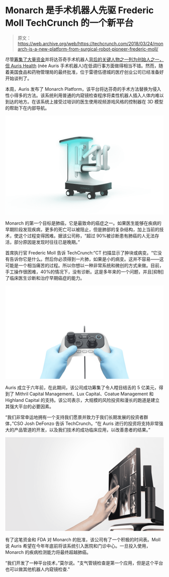 # Monarch 是手术机器人先驱 Frederic Moll TechCrunch 的一个新平台

> 原文：<https://web.archive.org/web/https://techcrunch.com/2018/03/24/monarch-is-a-new-platform-from-surgical-robot-pioneer-frederic-moll/>

尽管[筹集了大量资金](https://web.archive.org/web/20230120161110/https://techcrunch.com/2017/08/04/auris-surgical-robotics-founded-by-superstar-fred-moll-has-quietly-closed-on-a-ton-of-money/)并将达芬奇手术机器人[背后的关键人物之一列为创始人之一，但 Auris Health](https://web.archive.org/web/20230120161110/https://techcrunch.com/2016/05/04/robot-surgeon-outperforms-human-colleagues-doing-same-procedure/) (née Auris 手术机器人)在低调行事方面做得相当不错。然而，随着美国食品和药物管理局的最终批准，位于雷德伍德城的医疗创业公司已经准备好开始谈判了。

本周，Auris 发布了 Monarch Platform，该平台将达芬奇的手术方法替换为侵入性小得多的方法。该系统利用普通的内窥镜检查程序将柔性机器人插入人体内难以到达的地方。在该系统上接受过培训的医生使用视频游戏风格的控制器在 3D 模型的帮助下在内部导航。

![](img/b5381a976117d2747f7586ea855e3602.png)

Monarch 的第一个目标是肺癌，它是最致命的癌症之一。如果医生能够在疾病的早期阶段发现疾病，更多的死亡可以被阻止，但是肺部的复杂结构，加上当前的技术，使这个过程变得困难。据该公司称，“超过 90%被诊断患有肺癌的人无法存活，部分原因是发现时往往已是晚期。”

首席执行官 Frederic Moll 告诉 TechCrunch:“CT 扫描显示了肿块或病变。“它没有告诉你它是什么。然后你必须得到一片肺，如果是小的病变。这并不容易——这可能是一个相当痛苦的过程。所以你想以一种非常系统和微创的方式来做。目前，手工操作很困难，40%的情况下，没有诊断。这是多年来的一个问题，并且[抑制]了临床医生诊断和治疗早期癌症的能力。

![](img/fc5df962e2d9b114e91e402a01e5af7c.png)

Auris 成立于六年前，在此期间，该公司成功筹集了令人瞠目结舌的 5 亿美元，得到了 Mithril Capital Management、Lux Capital、Coatue Management 和 Highland Capital 的支持。该公司表示，大规模的风险投资和漫长的跑道是建立其强大平台的必要因素。

“我们非常幸运地拥有一个支持我们愿景并致力于我们长期发展的投资者群体，”CSO Josh DeFonzo 告诉 TechCrunch。“在 Auris 进行的投资将支持非常强大的产品管道的开发，以及我们技术的成功临床应用，以改善患者的结果。”

![](img/f76a8d3d20b10f1d3b0771eff5818607.png)

有了这笔资金和 FDA 对 Monarch 的批准，该公司有了一个积极的时间表。Moll 说 Auris 希望在今年年底前将该系统引入医院和门诊中心。一旦投入使用，Monarch 的疾病检测能力将最终超越肺癌。

“我们开发了一种平台技术，”莫尔说。"支气管镜检查是第一个应用，但是这个平台也可以做其他机器人内窥镜检查."